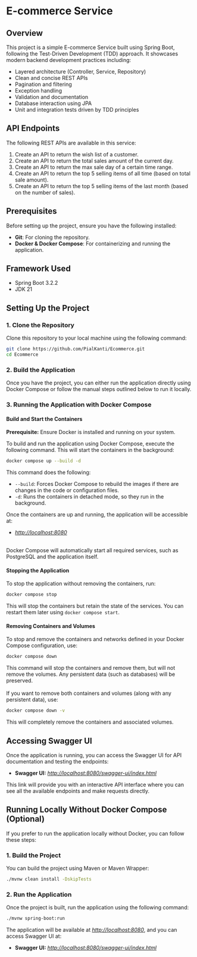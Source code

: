 # **E-commerce Service**

## Overview
This project is a simple E-commerce Service built using Spring Boot, following the Test-Driven Development (TDD) approach. It showcases modern backend development practices including:

- Layered architecture (Controller, Service, Repository)
- Clean and concise REST APIs
- Pagination and filtering
- Exception handling
- Validation and documentation
- Database interaction using JPA
- Unit and integration tests driven by TDD principles

## API Endpoints
The following REST APIs are available in this service:

1. Create an API to return the wish list of a customer.
2. Create an API to return the total sales amount of the current day.
3. Create an API to return the max sale day of a certain time range.
4. Create an API to return the top 5 selling items of all time (based on total sale
   amount).
5. Create an API to return the top 5 selling items of the last month (based on the
   number of sales).

## Prerequisites
Before setting up the project, ensure you have the following installed:
- **Git**: For cloning the repository.
- **Docker & Docker Compose**: For containerizing and running the application.

## Framework Used

- Spring Boot 3.2.2
- JDK 21

## Setting Up the Project

### 1. Clone the Repository

Clone this repository to your local machine using the following command:

```bash
git clone https://github.com/PialKanti/Ecommerce.git
cd Ecommerce
```

### 2. Build the Application
Once you have the project, you can either run the application directly using Docker Compose or follow the manual steps outlined below to run it locally.

### 3. Running the Application with Docker Compose
#### Build and Start the Containers
**Prerequisite:** Ensure Docker is installed and running on your system.

To build and run the application using Docker Compose, execute the following command. This will start the containers in the background:

```bash
docker compose up --build -d
```
This command does the following:
- `--build`: Forces Docker Compose to rebuild the images if there are changes in the code or configuration files.
- `-d`: Runs the containers in detached mode, so they run in the background.

Once the containers are up and running, the application will be accessible at:
 - *[http://localhost:8080](http://localhost:8080)*

\
Docker Compose will automatically start all required services, such as PostgreSQL and the application itself.

#### Stopping the Application

To stop the application without removing the containers, run:

```bash
docker compose stop
```
This will stop the containers but retain the state of the services. You can restart them later using `docker compose start`.

#### Removing Containers and Volumes
To stop and remove the containers and networks defined in your Docker Compose configuration, use:

```bash
docker compose down
```

This command will stop the containers and remove them, but will not remove the volumes. Any persistent data (such as databases) will be preserved.
\
\
If you want to remove both containers and volumes (along with any persistent data), use:

```bash
docker compose down -v
```

This will completely remove the containers and associated volumes.

## Accessing Swagger UI
Once the application is running, you can access the Swagger UI for API documentation and testing the endpoints:

- **Swagger UI:** *[http://localhost:8080/swagger-ui/index.html](http://localhost:8080/swagger-ui/index.html)*

This link will provide you with an interactive API interface where you can see all the available endpoints and make requests directly.

## Running Locally Without Docker Compose (Optional)
If you prefer to run the application locally without Docker, you can follow these steps:

### 1. Build the Project
You can build the project using Maven or Maven Wrapper:

```bash
./mvnw clean install -DskipTests
```

### 2. Run the Application
Once the project is built, run the application using the following command:

```bash
./mvnw spring-boot:run
```

The application will be available at *[http://localhost:8080](http://localhost:8080)*, and you can access Swagger UI at:
- **Swagger UI:** *[http://localhost:8080/swagger-ui/index.html](http://localhost:8080/swagger-ui/index.html)*
